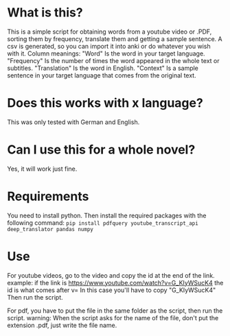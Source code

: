 # What is this?
This is a simple script for obtaining words from a youtube video or .PDF, sorting them by frequency, translate them and getting a sample sentence.
A csv is generated, so you can import it into anki or do whatever you wish with it.
Column meanings:
"Word" Is the word in your target language.
"Frequency" Is the number of times the word appeared in the whole text or subtitles.
"Translation" Is the word in English.
"Context" Is a sample sentence in your target language that comes from the original text.

# Does this works with x language?
This was only tested with German and English.

# Can I use this for a whole novel?
Yes, it will work just fine.

# Requirements
You need to install python.
Then install the required packages with the following command:
`pip install pdfquery youtube_transcript_api deep_translator pandas numpy`
# Use
For youtube videos, go to the video and copy the id at the end of the link.
example:
if the link is https://www.youtube.com/watch?v=G_KIyWSucK4
the id is what comes after v=
In this case you'll have to copy "G_KIyWSucK4"
Then run the script.

For pdf, you have to put the file in the same folder as the script, then run the script.
warning: When the script asks for the name of the file, don't put the extension .pdf, just write the file name.
